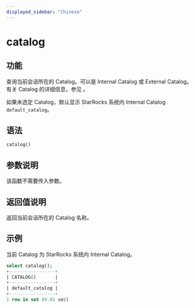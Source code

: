 ```yaml
---
displayed_sidebar: "Chinese"
---
```


# catalog

## 功能

查询当前会话所在的 Catalog。可以是 Internal Catalog 或 External Catalog。有关 Catalog 的详细信息，参见 [](../../../data_source/catalog/catalog_overview.md)。

如果未选定 Catalog，默认显示 StarRocks 系统内 Internal Catalog `default_catalog`。

## 语法

```Haskell
catalog()
```

## 参数说明

该函数不需要传入参数。

## 返回值说明

返回当前会话所在的 Catalog 名称。

## 示例

当前 Catalog 为 StarRocks 系统内 Internal Catalog。

```sql
select catalog();
+-----------------+
| CATALOG()       |
+-----------------+
| default_catalog |
+-----------------+
1 row in set (0.01 sec)
```
